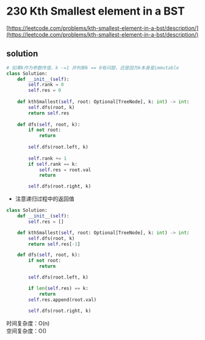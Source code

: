 # 230 Kth Smallest element in a BST
[https://leetcode.com/problems/kth-smallest-element-in-a-bst/description/](https://leetcode.com/problems/kth-smallest-element-in-a-bst/description/)


## solution

```python
# 如果k作为参数传值，k -=1 并判断k == 0有问题，还是因为k本身是immutable
class Solution:
    def __init__(self):
        self.rank = 0
        self.res = 0
    
    def kthSmallest(self, root: Optional[TreeNode], k: int) -> int:          
        self.dfs(root, k)
        return self.res
    
    def dfs(self, root, k):
        if not root:
            return         
        
        self.dfs(root.left, k)
        
        self.rank += 1
        if self.rank == k:
            self.res = root.val
            return   

        self.dfs(root.right, k)
```

- 注意递归过程中的返回值
```python
class Solution:
    def __init__(self):
        self.res = []

    def kthSmallest(self, root: Optional[TreeNode], k: int) -> int:
        self.dfs(root, k)
        return self.res[-1]

    def dfs(self, root, k):
        if not root:
            return

        self.dfs(root.left, k)

        if len(self.res) == k:
            return
        self.res.append(root.val)
        
        self.dfs(root.right, k)
```
时间复杂度：O(n) <br>
空间复杂度：O()
